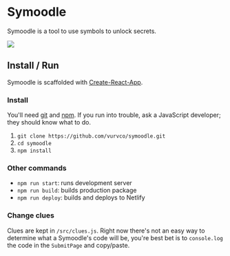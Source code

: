 # Symoodle

Symoodle is a tool to use symbols to unlock secrets.

![](https://user-images.githubusercontent.com/16308368/63875245-a6a3d200-c988-11e9-9c67-e8c560fcdd53.png)

## Install / Run

Symoodle is scaffolded with [Create-React-App](https://github.com/facebook/create-react-app).

### Install

You'll need [git](https://git-scm.com/) and [npm](https://www.npmjs.com/). If you run into trouble, ask a JavaScript developer; they should know what to do.

1. `git clone https://github.com/vurvco/symoodle.git`
2. `cd symoodle`
3. `npm install`

### Other commands

- `npm run start`: runs development server
- `npm run build`: builds production package
- `npm run deploy`: builds and deploys to Netlify

### Change clues

Clues are kept in `/src/clues.js`. Right now there's not an easy way to determine what a Symoodle's code will be, you're best bet is to `console.log` the code in the `SubmitPage` and copy/paste.